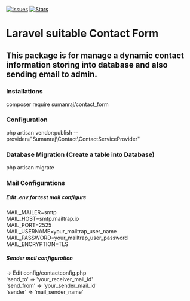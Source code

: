 [![Issues](https://img.shields.io/github/issues/Suman-Rajbhar/contact_form_pack?color=orange&style=plastic)](https://github.com/Suman-Rajbhar/contact_form_pack/issues)
[![Stars](https://img.shields.io/github/stars/Suman-Rajbhar/contact_form_pack?color=orange&style=plastic)](https://github.com/Suman-Rajbhar/contact_form_pack/stargazers)

# Laravel suitable Contact Form
## This package is for manage a dynamic contact information storing into database and also sending email to admin.

### Installations
composer require sumanraj/contact_form

### Configuration
php artisan vendor:publish --provider="Sumanraj\Contact\ContactServiceProvider"

### Database Migration (Create a table <contacts> into Database)
php artisan migrate

### Mail Configurations
##### Edit .env for test mail configure
MAIL_MAILER=smtp<br/>
MAIL_HOST=smtp.mailtrap.io<br/>
MAIL_PORT=2525<br/>
MAIL_USERNAME=your_mailtrap_user_name<br/>
MAIL_PASSWORD=your_mailtrap_user_password<br/>
MAIL_ENCRYPTION=TLS

##### Sender mail configuration
-> Edit config/contactconfig.php<br/>
    'send_to' => 'your_receiver_mail_id'<br>
    'send_from' => 'your_sender_mail_id'<br>
    'sender' => 'mail_sender_name'

